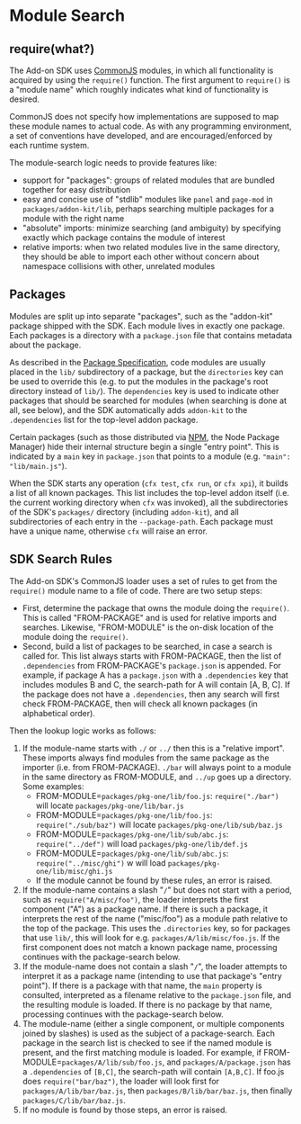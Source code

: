 # Module Search #

## require(what?) ##

The Add-on SDK uses [CommonJS](devguide/addon-development/commonjs.html)
modules, in which all functionality is acquired by using the `require()`
function. The first argument to `require()` is a "module name" which roughly
indicates what kind of functionality is desired.

CommonJS does not specify how implementations are supposed to map these
module names to actual code. As with any programming environment, a set of
conventions have developed, and are encouraged/enforced by each runtime
system.

The module-search logic needs to provide features like:

* support for "packages": groups of related modules that are bundled together
  for easy distribution
* easy and concise use of "stdlib" modules like `panel` and `page-mod` in
  `packages/addon-kit/lib`, perhaps searching multiple packages for a module
  with the right name
* "absolute" imports: minimize searching (and ambiguity) by specifying
  exactly which package contains the module of interest
* relative imports: when two related modules live in the same directory, they
  should be able to import each other without concern about namespace
  collisions with other, unrelated modules

## Packages ##

Modules are split up into separate "packages", such as the "addon-kit"
package shipped with the SDK. Each module lives in exactly one package. Each
packages is a directory with a `package.json` file that contains metadata
about the package.

As described in the
[Package Specification](devguide/addon-development/package-spec.html), code
modules are usually placed in the `lib/` subdirectory of a package, but the
`directories` key can be used to override this (e.g. to put the modules in
the package's root directory instead of `lib/`). The `dependencies` key is
used to indicate other packages that should be searched for modules (when
searching is done at all, see below), and the SDK automatically adds
`addon-kit` to the `.dependencies` list for the top-level addon package.

Certain packages (such as those distributed via [NPM](http://npmjs.org/), the
Node Package Manager) hide their internal structure begin a single "entry
point". This is indicated by a `main` key in `package.json` that points to a
module (e.g. `"main": "lib/main.js"`).

When the SDK starts any operation (`cfx test`, `cfx run`, or `cfx xpi`), it
builds a list of all known packages. This list includes the top-level addon
itself (i.e. the current working directory when `cfx` was invoked), all the
subdirectories of the SDK's `packages/` directory (including `addon-kit`),
and all subdirectories of each entry in the `--package-path`. Each package
must have a unique name, otherwise `cfx` will raise an error.

## SDK Search Rules ##

The Add-on SDK's CommonJS loader uses a set of rules to get from the
`require()` module name to a file of code. There are two setup steps:

* First, determine the package that owns the module doing the `require()`.
  This is called "FROM-PACKAGE" and is used for relative imports and
  searches. Likewise, "FROM-MODULE" is the on-disk location of the module
  doing the `require()`.
* Second, build a list of packages to be searched, in case a search is called
  for. This list always starts with FROM-PACKAGE, then the list of
  `.dependencies` from FROM-PACKAGE's `package.json` is appended. For
  example, if package A has a `package.json` with a `.dependencies` key that
  includes modules B and C, the search-path for A will contain [A, B, C]. If
  the package does not have a `.dependencies`, then any search will first
  check FROM-PACKAGE, then will check all known packages (in alphabetical
  order).

Then the lookup logic works as follows:

1. If the module-name starts with `./` or `../` then this is a "relative
   import". These imports always find modules from the same package as the
   importer (i.e. from FROM-PACKAGE). `./bar` will always point to a module
   in the same directory as FROM-MODULE, and `../up` goes up a directory.
   Some examples:
    * FROM-MODULE=`packages/pkg-one/lib/foo.js`: `require("./bar")` will
      locate `packages/pkg-one/lib/bar.js`
    * FROM-MODULE=`packages/pkg-one/lib/foo.js`: `require("./sub/baz")` will
      locate `packages/pkg-one/lib/sub/baz.js`
    * FROM-MODULE=`packages/pkg-one/lib/sub/abc.js`: `require("../def")` will
      load `packages/pkg-one/lib/def.js`
    * FROM-MODULE=`packages/pkg-one/lib/sub/abc.js`: `require("../misc/ghi")` w
      will load `packages/pkg-one/lib/misc/ghi.js`
    * If the module cannot be found by these rules, an error is raised.
2. If the module-name contains a slash "`/`" but does not start with a
   period, such as `require("A/misc/foo")`, the loader interprets the first
   component ("A") as a package name. If there is such a package, it
   interprets the rest of the name ("misc/foo") as a module path relative to
   the top of the package. This uses the `.directories` key, so for packages
   that use `lib/`, this will look for e.g. `packages/A/lib/misc/foo.js`. If
   the first component does not match a known package name, processing
   continues with the package-search below.
3. If the module-name does not contain a slash "`/`", the loader
   attempts to interpret it as a package name (intending to use that
   package's "entry point"). If there is a package with that name, the `main`
   property is consulted, interpreted as a filename relative to the
   `package.json` file, and the resulting module is loaded. If there is no
   package by that name, processing continues with the package-search below.
4. The module-name (either a single component, or multiple components
   joined by slashes) is used as the subject of a package-search. Each package
   in the search list is checked to see if the named module is present, and
   the first matching module is loaded. For example, if
   FROM-MODULE=`packages/A/lib/sub/foo.js`, and `packages/A/package.json` has
   a `.dependencies` of `[B,C]`, the search-path will contain `[A,B,C]`. If
   foo.js does `require("bar/baz")`, the loader will look first for
   `packages/A/lib/bar/baz.js`, then `packages/B/lib/bar/baz.js`, then finally
   `packages/C/lib/bar/baz.js`.
5. If no module is found by those steps, an error is raised.
